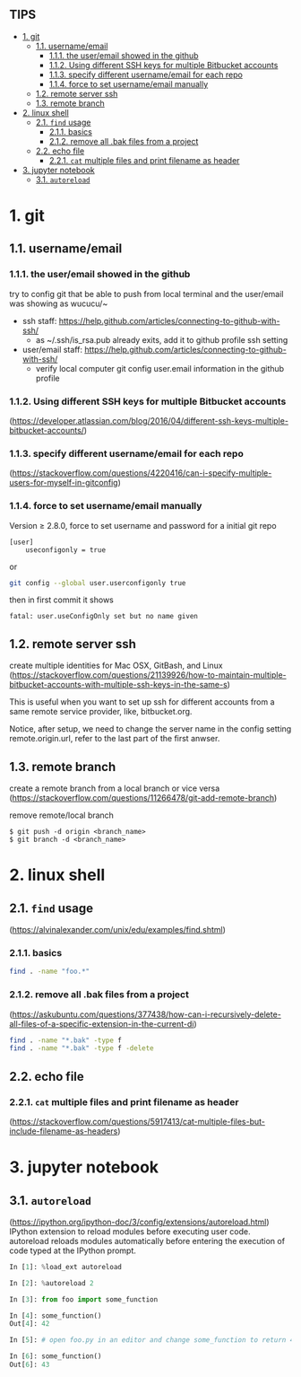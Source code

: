 TIPS
----

- [1. git](#1-git)
  - [1.1. username/email](#11-usernameemail)
    - [1.1.1. the user/email showed in the github](#111-the-useremail-showed-in-the-github)
    - [1.1.2. Using different SSH keys for multiple Bitbucket accounts](#112-using-different-ssh-keys-for-multiple-bitbucket-accounts)
    - [1.1.3. specify different username/email for each repo](#113-specify-different-usernameemail-for-each-repo)
    - [1.1.4. force to set username/email manually](#114-force-to-set-usernameemail-manually)
  - [1.2. remote server ssh](#12-remote-server-ssh)
  - [1.3. remote branch](#13-remote-branch)
- [2. linux shell](#2-linux-shell)
  - [2.1. `find` usage](#21-find-usage)
    - [2.1.1. basics](#211-basics)
    - [2.1.2. remove all .bak files from a project](#212-remove-all-bak-files-from-a-project)
  - [2.2. echo file](#22-echo-file)
    - [2.2.1. `cat` multiple files and print filename as header](#221-cat-multiple-files-and-print-filename-as-header)
- [3. jupyter notebook](#3-jupyter-notebook)
  - [3.1. `autoreload`](#31-autoreload)


# 1. git

## 1.1. username/email

### 1.1.1. the user/email showed in the github
try to config git that be able to push from local terminal and the user/email was showing as wucucu/~
- ssh staff: https://help.github.com/articles/connecting-to-github-with-ssh/
    - as ~/.ssh/is_rsa.pub already exits, add it to github profile ssh setting
- user/email staff: https://help.github.com/articles/connecting-to-github-with-ssh/
    - verify local computer git config user.email information in the github profile
    
### 1.1.2. Using different SSH keys for multiple Bitbucket accounts
(https://developer.atlassian.com/blog/2016/04/different-ssh-keys-multiple-bitbucket-accounts/)

### 1.1.3. specify different username/email for each repo
(https://stackoverflow.com/questions/4220416/can-i-specify-multiple-users-for-myself-in-gitconfig)

### 1.1.4. force to set username/email manually
Version ≥ 2.8.0, force to set username and password for a initial git repo
```
[user]
    useconfigonly = true
```
or
```sh
git config --global user.userconfigonly true
```

then in first commit it shows
```
fatal: user.useConfigOnly set but no name given
```

## 1.2. remote server ssh 
create multiple identities for Mac OSX, GitBash, and Linux
(https://stackoverflow.com/questions/21139926/how-to-maintain-multiple-bitbucket-accounts-with-multiple-ssh-keys-in-the-same-s)

This is useful when you want to set up ssh for different accounts from a same remote service provider, like, bitbucket.org.

Notice, after setup, we need to change the server name in the config setting remote.origin.url, refer to the last part of the first anwser.

## 1.3. remote branch
 create a remote branch from a local branch or vice versa
(https://stackoverflow.com/questions/11266478/git-add-remote-branch)

 remove remote/local branch
 ```
 $ git push -d origin <branch_name>
 $ git branch -d <branch_name>
 ```


# 2. linux shell
## 2.1. `find` usage
(https://alvinalexander.com/unix/edu/examples/find.shtml)


### 2.1.1. basics
```bash
find . -name "foo.*" 
```

### 2.1.2. remove all .bak files from a project
(https://askubuntu.com/questions/377438/how-can-i-recursively-delete-all-files-of-a-specific-extension-in-the-current-di)
```bash
find . -name "*.bak" -type f
find . -name "*.bak" -type f -delete
```

## 2.2. echo file
### 2.2.1. `cat` multiple files and print filename as header
(https://stackoverflow.com/questions/5917413/cat-multiple-files-but-include-filename-as-headers)



# 3. jupyter notebook
## 3.1. `autoreload`

(https://ipython.org/ipython-doc/3/config/extensions/autoreload.html)
IPython extension to reload modules before executing user code.
autoreload reloads modules automatically before entering the execution of code typed at the IPython prompt.

```python
In [1]: %load_ext autoreload

In [2]: %autoreload 2

In [3]: from foo import some_function

In [4]: some_function()
Out[4]: 42

In [5]: # open foo.py in an editor and change some_function to return 43

In [6]: some_function()
Out[6]: 43
```
